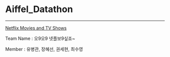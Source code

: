 # Aiffel_Datathon
---
[Netflix Movies and TV Shows](https://www.kaggle.com/shivamb/netflix-shows)

Team Name : 오9오9 넷플보9싶죠~

Member : 유병관, 장혜선, 권세현, 최수영

